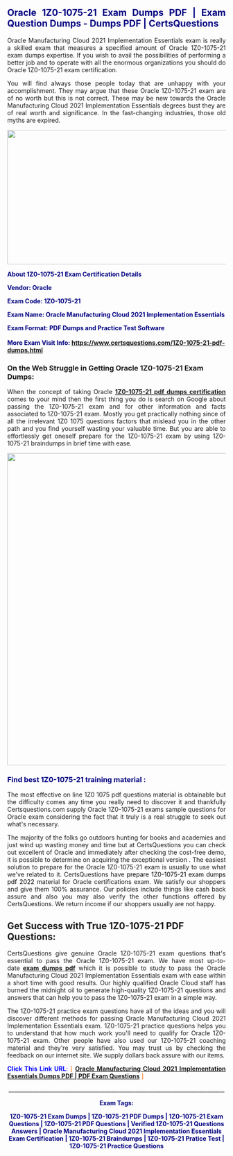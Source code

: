 <h2 style="text-align: justify;"><span style="color: #000080;">Oracle 1Z0-1075-21 Exam Dumps PDF | Exam Question Dumps - Dumps PDF | CertsQuestions</span></h2>
<p style="text-align: justify;">Oracle Manufacturing Cloud 2021 Implementation Essentials exam is really a skilled exam that measures a specified amount of Oracle  1Z0-1075-21 exam dumps expertise. If you wish to avail the possibilities of performing a better job and to operate with all the enormous organizations you should do Oracle 1Z0-1075-21 exam certification.</p>
<p style="text-align: justify;">You will find always those people today that are unhappy with your accomplishment. They may argue that these Oracle  1Z0-1075-21 exam are of no worth but this is not correct. These may be new towards the Oracle Manufacturing Cloud 2021 Implementation Essentials degrees bust they are of real worth and significance. In the fast-changing industries, those old myths are expired.</p>
<p><img style="display: block; margin-left: auto; margin-right: auto;" src="https://i.imgur.com/eaP4ae9.png" width="840" height="310" /></p>
<p><span style="color: #000080;"><strong>About 1Z0-1075-21 Exam Certification Details</strong></span></p>
<p><span style="color: #000080;"><strong>Vendor: Oracle<br /></strong></span></p>
<p><span style="color: #000080;"><strong>Exam Code: 1Z0-1075-21</strong></span></p>
<p><span style="color: #000080;"><strong>Exam Name: Oracle Manufacturing Cloud 2021 Implementation Essentials</strong></span></p>
<p><span style="color: #000080;"><strong>Exam Format: PDF Dumps and Practice Test Software<br /><br />More Exam Visit Info: <span style="color: #ff6600;"><a href="https://www.certsquestions.com/1Z0-1075-21-pdf-dumps.html">https://www.certsquestions.com/1Z0-1075-21-pdf-dumps.html</a></span></strong></span></p>
<h3>On the Web Struggle in Getting Oracle 1Z0-1075-21 Exam Dumps:</h3>
<p style="text-align: justify;">When the concept of taking Oracle <a href="https://www.certsquestions.com/1Z0-1075-21-pdf-dumps.html"><strong> 1Z0-1075-21 pdf dumps certification</strong></a> comes to your mind then the first thing you do is search on Google about passing the 1Z0-1075-21 exam and for other information and facts associated to 1Z0-1075-21 exam. Mostly you get practically nothing since of all the irrelevant 1Z0 1075 questions factors that mislead you in the other path and you find yourself wasting your valuable time. But you are able to effortlessly get oneself prepare for the 1Z0-1075-21 exam by using 1Z0-1075-21 braindumps in brief time with ease.</p>
<p><a href="https://www.certsquestions.com/1Z0-1075-21-pdf-dumps.html"><img style="display: block; margin-left: auto; margin-right: auto;" src="https://i.imgur.com/pxhoKQ2.png" width="720" /></a></p>
<h3><span style="color: #000080;">Find best  1Z0-1075-21 training material :</span></h3>
<p style="text-align: justify;">The most effective on line 1Z0 1075 pdf questions material is obtainable but the difficulty comes any time you really need to discover it and thankfully Certsquestions.com supply Oracle 1Z0-1075-21 exams sample questions for Oracle  exam considering the fact that it truly is a real struggle to seek out what's necessary.</p>
<p style="text-align: justify;">The majority of the folks go outdoors hunting for books and academies and just wind up wasting money and time but at CertsQuestions you can check out excellent of Oracle  and immediately after checking the cost-free demo, it is possible to determine on acquiring the exceptional version . The easiest solution to prepare for the Oracle 1Z0-1075-21 exam is usually to use what we've related to it. CertsQuestions have <span style="color: #000000;">prepare 1Z0-1075-21 exam dumps pdf 2022</span> material for Oracle certifications exam. We satisfy our shoppers and give them 100% assurance. Our policies include things like cash back assure and also you may also verify the other functions offered by CertsQuestions. We return income if our shoppers usually are not happy.</p>
<h2>Get Success with True 1Z0-1075-21 PDF Questions:</h2>
<p style="text-align: justify;">CertsQuestions give genuine Oracle 1Z0-1075-21 exam questions that's essential to pass the Oracle  1Z0-1075-21 exam. We have most up-to-date<strong>&nbsp;<a href="https://www.certsquestions.com/">exam dumps pdf</a></strong>&nbsp;which it is possible to study to pass the Oracle Manufacturing Cloud 2021 Implementation Essentials exam with ease within a short time with good results. Our highly qualified Oracle Cloud staff has burned the midnight oil to generate high-quality 1Z0-1075-21 questions and answers that can help you to pass the 1Z0-1075-21 exam in a simple way.</p>
<p style="text-align: justify;">The 1Z0-1075-21 practice exam questions have all of the ideas and you will discover different methods for passing Oracle Manufacturing Cloud 2021 Implementation Essentials exam. 1Z0-1075-21 practice questions helps you to understand that how much work you'll need to qualify for Oracle  1Z0-1075-21 exam. Other people have also used our 1Z0-1075-21 coaching material and they're very satisfied. You may trust us by checking the feedback on our internet site. We supply dollars back assure with our items.</p>
<p style="text-align: justify;"><span style="color: #0000ff;"><strong>Click This Link URL</strong>:</span> <span style="color: #ff6600;">[ <strong><a href="https://www.certsquestions.com/oracle-cloud-certification.html">Oracle Manufacturing Cloud 2021 Implementation Essentials Dumps PDF | PDF Exam Questions</a></strong> ]</span></p>
<p style="text-align: center;">______________________________________________________________________________</p>
<p style="text-align: center;"><span style="color: #000080;"><strong>Exam Tags:</strong></span></p>
<p style="text-align: center;"><span style="color: #000080;"><strong>1Z0-1075-21 Exam Dumps | 1Z0-1075-21 PDF Dumps | 1Z0-1075-21 Exam Questions | 1Z0-1075-21 PDF Questions | Verified 1Z0-1075-21 Questions Answers | Oracle Manufacturing Cloud 2021 Implementation Essentials Exam Certification | 1Z0-1075-21 Braindumps | 1Z0-1075-21 Pratice Test | 1Z0-1075-21 Practice Questions</strong></span></p>
